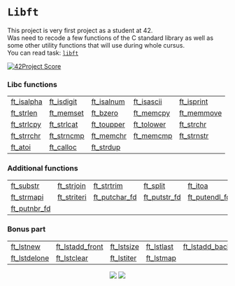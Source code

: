 # `Libft`

This project is very first project as a student at 42.\
Was need to recode a few functions of the C standard library as well as some other utility functions that will use during whole cursus. <br>
You can read task: [`libft`](en.libft.pdf)

[![42Project Score](https://badge42.herokuapp.com/api/project/dhawkgir/Libft)](https://projects.intra.42.fr/projects/42cursus-libft/projects_users/2364363)

### Libc functions
<table>
	<tr>
		<td><a href ="sources/ft_isalpha.c">ft_isalpha</a></td>
		<td><a href ="sources/ft_isdigit.c">ft_isdigit</a></td>
		<td><a href ="sources/ft_isalnum.c">ft_isalnum</a></td>
		<td><a href ="sources/ft_isascii.c">ft_isascii</a></td>
		<td><a href ="sources/ft_isprint.c">ft_isprint</a></td>
	</tr>
	<tr>
		<td><a href ="sources/ft_strlen.c">ft_strlen</a></td>
		<td><a href ="sources/ft_memset.c">ft_memset</a></td>
		<td><a href ="sources/ft_bzero.c">ft_bzero</a></td>
		<td><a href ="sources/ft_memcpy.c">ft_memcpy</a></td>
		<td><a href ="sources/ft_memmove.c">ft_memmove</a></td>
	</tr>
	<tr>
		<td><a href ="sources/ft_strlcpy.c">ft_strlcpy</a></td>
		<td><a href ="sources/ft_strlcat.c">ft_strlcat</a></td>
		<td><a href ="sources/ft_toupper.c">ft_toupper</a></td>
		<td><a href ="sources/ft_tolower.c">ft_tolower</a></td>
		<td><a href ="sources/ft_strchr.c">ft_strchr</a></td>
	</tr>
	<tr>
		<td><a href ="sources/ft_strrchr.c">ft_strrchr</a></td>
		<td><a href ="sources/ft_strncmp.c">ft_strncmp</a></td>
		<td><a href ="sources/ft_memchr.c">ft_memchr</a></td>
		<td><a href ="sources/ft_memcmp.c">ft_memcmp</a></td>
		<td><a href ="sources/ft_strnstr.c">ft_strnstr</a></td>
	</tr>
	<tr>
		<td><a href ="sources/ft_atoi.c">ft_atoi</a></td>
		<td><a href ="sources/ft_calloc.c">ft_calloc</a></td>
		<td><a href ="sources/ft_strdup.c">ft_strdup</a></td>
	</tr>
</table>

### Additional functions

<table>
	<tr>
		<td><a href ="sources/ft_substr.c">ft_substr</a></td>
		<td><a href ="sources/ft_strjoin.c">ft_strjoin</a></td>
		<td><a href ="sources/ft_strtrim.c">ft_strtrim</a></td>
		<td><a href ="sources/ft_split.c">ft_split</a></td>
		<td><a href ="sources/ft_itoa.c">ft_itoa</a></td>
	</tr>
	<tr>
		<td><a href ="sources/ft_strmapi.c">ft_strmapi</a></td>
		<td><a href ="sources/ft_striteri.c">ft_striteri</a></td>
		<td><a href ="sources/ft_putchar_fd.c">ft_putchar_fd</a></td>
		<td><a href ="sources/ft_putstr_fd.c">ft_putstr_fd</a></td>
		<td><a href ="sources/ft_putendl_fd.c">ft_putendl_fd</a></td>
	</tr>
	<tr>
		<td><a href ="sources/ft_putnbr_fd.c">ft_putnbr_fd</a></td>
	</tr>
</table>

### Bonus part

<table>
	<tr>
		<td><a href ="sources/ft_lstnew.c">ft_lstnew</a></td>
		<td><a href ="sources/ft_lstadd_front.c">ft_lstadd_front</a></td>
		<td><a href ="sources/ft_lstsize.c">ft_lstsize</a></td>
		<td><a href ="sources/ft_lstlast.c">ft_lstlast</a></td>
		<td><a href ="sources/ft_lstadd_back.c">ft_lstadd_back</a></td>
	</tr>
	<tr>
		<td><a href ="sources/ft_lstdelone.c">ft_lstdelone</a></td>
		<td><a href ="sources/ft_lstclear.c">ft_lstclear</a></td>
		<td><a href ="sources/ft_lstiter.c">ft_lstiter</a></td>
		<td><a href ="sources/ft_lstmap.c">ft_lstmap</a></td>
	</tr>
</table>

<p align="center">
<img src="https://komarev.com/ghpvc/?username=aperop&style=plastic&label=Views"><img>
<img src="https://badges.pufler.dev/visits/aperop/libft?color=black&logo=github" />
</p>
